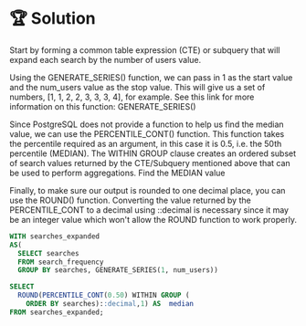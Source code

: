 # 🏆 Solution
Start by forming a common table expression (CTE) or subquery that will expand each search by the number of users value.

Using the GENERATE_SERIES() function, we can pass in 1 as the start value and the num_users value as the stop value. This will give us a set of numbers, [1, 1, 2, 2, 3, 3, 3, 4], for example. See this link for more information on this function: GENERATE_SERIES()

Since PostgreSQL does not provide a function to help us find the median value, we can use the PERCENTILE_CONT() function. This function takes the percentile required as an argument, in this case it is 0.5, i.e. the 50th percentile (MEDIAN). The WITHIN GROUP clause creates an ordered subset of search values returned by the CTE/Subquery mentioned above that can be used to perform aggregations. Find the MEDIAN value

Finally, to make sure our output is rounded to one decimal place, you can use the ROUND() function. Converting the value returned by the PERCENTILE_CONT to a decimal using ::decimal is necessary since it may be an integer value which won't allow the ROUND function to work properly.
````sql
WITH searches_expanded 
AS(
  SELECT searches
  FROM search_frequency
  GROUP BY searches, GENERATE_SERIES(1, num_users))

SELECT 
  ROUND(PERCENTILE_CONT(0.50) WITHIN GROUP (
    ORDER BY searches)::decimal,1) AS  median
FROM searches_expanded;
````
